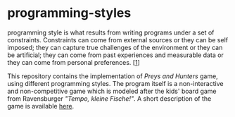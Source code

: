 # programming-styles

programming style is what results from writing programs under a set of constraints. Constraints can come from external sources or they can be self imposed; they can capture true challenges of the environment or they can be artificial; they can come from past experiences and measurable data or they can come from personal preferences. \[[1](https://books.google.de/books/about/Exercises_in_Programming_Style.html?id=A-TMAwAAQBAJ&source=kp_book_description&redir_esc=y)\]

This repository contains the implementation of _Preys and Hunters_ game, using different programming styles. The program itself is a non-interactive and non-competitive game which is modeled after the kids' board game from Ravensburger _"Tempo, kleine Fische!"_. A short description of the game is available [here](https://boardgamegeek.com/boardgame/24658/avanti-mare).
